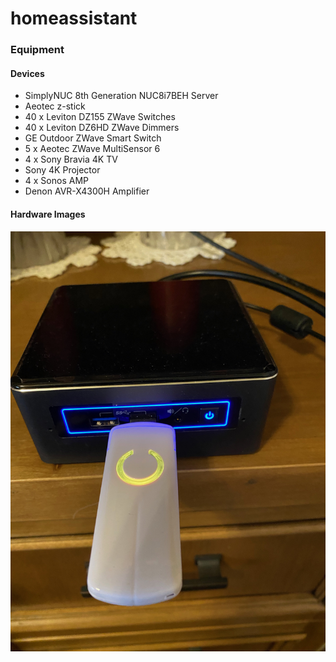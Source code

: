 # homeassistant

### Equipment

#### Devices

  - SimplyNUC 8th Generation NUC8i7BEH Server
  - Aeotec z-stick
  - 40 x Leviton DZ155 ZWave Switches
  - 40 x Leviton DZ6HD ZWave Dimmers
  - GE Outdoor ZWave Smart Switch
  - 5 x Aeotec ZWave MultiSensor 6
  - 4 x Sony Bravia 4K TV
  - Sony 4K Projector
  - 4 x Sonos AMP
  - Denon AVR-X4300H Amplifier
  
#### Hardware Images

![UI](images/simplynuc.jpeg)
